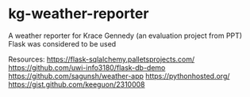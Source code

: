 # kg-weather-reporter
A weather reporter for Krace Gennedy (an evaluation project from PPT)
Flask was considered to be used

Resources:
https://flask-sqlalchemy.palletsprojects.com/
https://github.com/uwi-info3180/flask-db-demo
https://github.com/sagunsh/weather-app
https://pythonhosted.org/
https://gist.github.com/keeguon/2310008